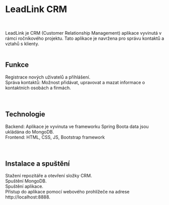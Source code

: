 # LeadLink CRM

</br>

LeadLink je CRM (Customer Relationship Management) aplikace vyvinutá v rámci ročníkového projektu. Tato aplikace je navržena pro správu kontaktů a vztahů s klienty. </br>
</br>

## Funkce
Registrace nových uživatelů a přihlášení. </br>
Správa kontaktů: Možnost přidávat, upravovat a mazat informace o kontaktních osobách a firmách. </br>
</br>
</br>

## Technologie
Backend: Aplikace je vyvinuta ve frameworku Spring Boota data jsou ukládána do MongoDB. </br>
Frontend: HTML, CSS, JS, Bootstrap framework </br>
</br>
</br>

## Instalace a spuštění
Stažení repozitáře a otevření složky CRM. </br>
Spuštění MongoDB. </br>
Spuštění aplikace. </br>
Přístup do aplikace pomocí webového prohlížeče na adrese http://localhost:8888. </br>

